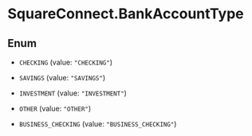 # SquareConnect.BankAccountType

## Enum


* `CHECKING` (value: `"CHECKING"`)

* `SAVINGS` (value: `"SAVINGS"`)

* `INVESTMENT` (value: `"INVESTMENT"`)

* `OTHER` (value: `"OTHER"`)

* `BUSINESS_CHECKING` (value: `"BUSINESS_CHECKING"`)


